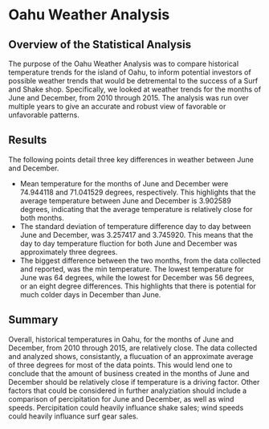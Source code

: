 # Oahu Weather Analysis

## Overview of the Statistical Analysis

The purpose of the Oahu Weather Analysis was to compare historical temperature trends for the island of Oahu, to inform potential investors of possible weather trends that would be detremental to the success of a Surf and Shake shop. Specifically, we looked at weather trends for the months of June and December, from 2010 through 2015. The analysis was run over multiple years to give an accurate and robust view of favorable or unfavorable patterns. 

## Results

  The following points detail three key differences in weather between June and December.

- Mean temperature for the months of June and December were 74.944118 and 71.041529 degrees, respectively. This highlights that the average temperature between June and December is 3.902589 degrees, indicating that the average temperature is relatively close for both months. 
- The standard deviation of temperature difference day to day between June and December, was 3.257417 and 3.745920. This means that the day to day temperature fluction for both June and December was approximately three degrees.
- The biggest difference between the two months, from the data collected and reported, was the min temperature. The lowest temperature for June was 64 degrees, while the lowest for December was 56 degrees, or an eight degree differences. This highlights that there is potential for much colder days in December than June.

## Summary

  Overall, historical temperatures in Oahu, for the months of June and December, from 2010 through 2015, are relatively close. The data collected and analyzed shows, consistantly, a flucuation of an approximate average of three degrees for most of the data points. This would lend one to conclude that the amount of business created in the months of June and December should be relatively close if temperature is a driving factor. Other factors that could be considered in further analyziation should include a comparison of percipitation for June and December, as well as wind speeds. Percipitation could heavily influance shake sales; wind speeds could heavily influance surf gear sales.
